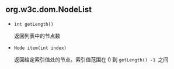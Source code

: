 ## org.w3c.dom.NodeList

* `int getLength()`

  返回列表中的节点数

* `Node item(int index)`

  返回给定索引值处的节点。索引值范围在 0 到 `getLength() -1 `之间